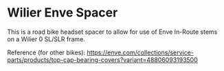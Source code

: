 # Wilier Enve Spacer

This is a road bike headset spacer to allow for use of Enve In-Route stems on a Wilier 0 SL/SLR frame.

Reference (for other bikes): https://enve.com/collections/service-parts/products/top-cap-bearing-covers?variant=48806093193500
